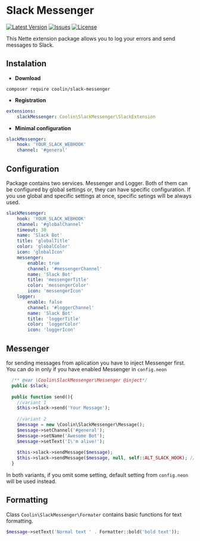 # Slack Messenger

[![Latest Version](https://img.shields.io/packagist/v/coolin/slack-messenger.svg)](https://packagist.org/packages/coolin/slack-messenger)
[![Issues](https://img.shields.io/github/issues/coolin-cz/slackMessenger.svg)](https://github.com/coolin/slackMessenger/issues)
[![License](https://img.shields.io/badge/license-MIT-blue.svg)](https://github.com/coolin/slackMessenger/blob/master/LICENSE)

This Nette extension package allows you to log your errors and send messages to Slack.

## Instalation
- **Download**

`composer require coolin/slack-messenger`

- **Registration**
```yaml
extensions:
	slackMessenger: Coolin\SlackMessenger\SlackExtension
```

- **Minimal configuration**
```yaml
slackMessenger:
	hook: 'YOUR_SLACK_WEBHOOK'
	channel: '#general'
```

## Configuration
Package contains two services. Messenger and Logger. Both of them can be configured by global settings or, they can have specific configuration. If you use global and specific settings at once, specific setings will be always used.

```yaml
slackMessenger:
    hook: 'YOUR_SLACK_WEBHOOK'
    channel: '#globalChannel'
    timeout: 30
    name: 'Slack Bot'
    title: 'globalTitle'
    color: 'globalColor'
    icon: 'globalIcon'
    messenger:
        enable: true
        channel: '#messengerChannel'
        name: 'Slack Bot'
        title: 'messengerTitle'
        color: 'messengerColor'
        icon: 'messengerIcon'
    logger:
        enable: false
        channel: '#loggerChannel'
        name: 'Slack Bot'
        title: 'loggerTitle'
        color: 'loggerColor'
        icon: 'loggerIcon'
```

## Messenger
for sending messages from aplication you have to inject Messenger first. You can do in only if you have enabled Messenger in `config.neon`

```php
  /** @var \Coolin\SlackMessenger\Messenger @inject*/
  public $slack;
  
  public function send(){
    //variant 1    
    $this->slack->send('Your Message');
    
    //variant 2
    $message = new \Coolin\SlackMessenger\Message();
    $message->setChannel('#general');
    $message->setName('Awesome Bot');
    $message->setText('I\'m alive!');
    
    $this->slack->sendMessage($message);
    $this->slack->sendMessage($message, null, self::ALT_SLACK_HOOK); // ignore Slack hook from config and use specific one
  }
```

In both variants, if you omit some setting, default setting from `config.neon` will be used instead.


## Formatting
Class `Coolin\SlackMessenger\Formater` contains basic functions for text formatting.

```php
$message->setText('Normal text ' . Formatter::bold('bold text'));
```
